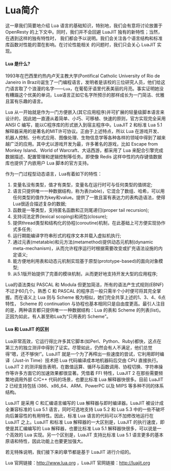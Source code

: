 # Lua简介

这一章我们简要地介绍 Lua 语言的基础知识，特别地，我们会有意将讨论放置于 OpenResty
的上下文中。同时，我们并不会回避 LuaJIT 独有的新特性；当然，在遇到这样的独有特性时，
我们都会予以说明。我们会关注各个语言结构和标准库函数对性能的潜在影响。在讨论性能相关
的问题时，我们只会关心 LuaJIT 实现。

#### Lua 是什么?

1993年在巴西里约热内卢天主教大学(Pontifical Catholic University of Rio de Janeiro in Brazil)诞生了一门编程语言，发明者是该校的三位研究人员，他们给这门语言取了个浪漫的名字——`Lua`，在葡萄牙语里代表美丽的月亮。事实证明她没有糟蹋这个优美的单词，Lua语言正如它名字所预示的那样成长为一门简洁、优雅且富有乐趣的语言。

Lua 从一开始就是作为一门方便嵌入(其它应用程序)并可扩展的轻量级脚本语言来设计的，因此她一直遵从着简单、小巧、可移植、快速的原则，官方实现完全采用 ANSI C 编写，能以C程序库的形式嵌入到宿主程序中。LuaJIT 2 和标准 Lua 5.1 解释器采用的是著名的MIT许可协议。正由于上述特点，所以 Lua 在游戏开发、机器人控制、分布式应用、图像处理、生物信息学等各种各样的领域中得到了越来越广泛的应用。其中尤以游戏开发为最，许多著名的游戏，比如 Escape from Monkey Island、World of Warcraft、大话西游，都采用了 Lua 来配合引擎完成数据描述、配置管理和逻辑控制等任务。即使像 Redis 这样中性的内存键值数据库也提供了内嵌用户 Lua 脚本的官方支持。

作为一门过程型动态语言，Lua有着如下的特性：

1. 变量名没有类型，值才有类型，变量名在运行时可与任何类型的值绑定;
2. 语言只提供唯一一种数据结构，称为表(table)，它混合了数组、哈希，可以用任何类型的值作为key和value。提供了一致且富有表达力的表构造语法，使得Lua很适合描述复杂的数据;
3. 函数是一等类型，支持匿名函数和正则尾递归(proper tail recursion);
4. 支持词法定界(lexical scoping)和闭包(closure);
5. 提供thread类型和结构化的协程(coroutine)机制，在此基础上可方便实现协作式多任务;
6. 运行期能编译字符串形式的程序文本并载入虚拟机执行;
7. 通过元表(metatable)和元方法(metamethod)提供动态元机制(dynamic meta-mechanism)，从而允许程序运行时根据需要改变或扩充语法设施的内定语义;
8. 能方便地利用表和动态元机制实现基于原型(prototype-based)的面向对象模型;
9. 从5.1版开始提供了完善的模块机制，从而更好地支持开发大型的应用程序;

Lua的语法类似 PASCAL 和 Modula 但更加简洁，所有的语法产生式规则(EBNF)不过才60几个。熟悉 C 和 PASCAL 的程序员一般只需半个小时便可将其完全掌握。而在语义上 Lua 则与 Scheme 极为相似，她们完全共享上述的1、3、4、6点特性， Scheme 的 continuation 与协程也基本相同只是自由度更高。最引人注目的是，两种语言都只提供唯一一种数据结构：Lua 的表和 Scheme 的列表(list)。正因为如此，有人甚至称Lua为“只用表的 Scheme”。

#### Lua 和 LuaJIT 的区别

Lua非常高效，它运行得比许多其它脚本(如Perl、Python、Ruby)都快，这点在第三方的独立测评中得到了证实。尽管如此，仍然会有人不满足，他们总觉得“嗯，还不够快!”。LuaJIT 就是一个为了再榨出一些速度的尝试，它利用即时编译（Just-in Time）技术把 Lua 代码编译成本地机器码后交由 CPU 直接执行。LuaJIT 2 的测评报告表明，在数值运算、循环与函数调用、协程切换、字符串操作等许多方面它的加速效果都很显著。凭借着 FFI 特性，LuaJIT 2 在那些需要频繁地调用外部 C/C++ 代码的场景，也要比标准 Lua 解释器快很多。目前 LuaJIT 2 已经支持包括 i386、x86_64、ARM、PowerPC 以及 MIPS 等多种不同的体系结构。

LuaJIT 是采用 C 和汇编语言编写的 Lua 解释器与即时编译器。LuaJIT 被设计成全兼容标准的 Lua 5.1 语言，同时可选地支持 Lua 5.2 和 Lua 5.3 中的一些不破坏向后兼容性的有用特性。因此，标准 Lua 语言的代码可以不加修改地运行在 LuaJIT 之上。LuaJIT 和标准 Lua 解释器的一大区别是，LuaJIT 的执行速度，即使是其汇编编写的 Lua 解释器，也要比标准 Lua 5.1 解释器快很多，可以说是一个高效的 Lua 实现。另一个区别是，LuaJIT 支持比标准 Lua 5.1 语言更多的基本原语和特性，因此功能上也要更加强大。

若无特殊说明，我们接下来的章节都是基于 LuaJIT 进行介绍的。

Lua 官网链接：http://www.lua.org ，LuaJIT 官网链接：http://luajit.org
